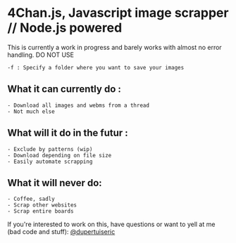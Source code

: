# 4Chan.js, Javascript image scrapper // Node.js powered

This is currently a work in progress and barely works with almost no error handling. DO NOT USE

    -f : Specify a folder where you want to save your images

## What it can currently do :
    - Download all images and webms from a thread
    - Not much else

## What will it do in the futur :
    - Exclude by patterns (wip)
    - Download depending on file size
    - Easily automate scrapping
    
## What it will never do:
    - Coffee, sadly
    - Scrap other websites
    - Scrap entire boards
    
If you're interested to work on this, have questions or want to yell at me (bad code and stuff): [@dupertuiseric](https://twitter.com/dupertuiseric)
